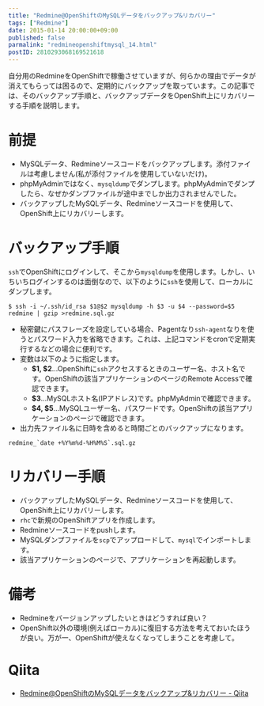 ```yaml
---
title: "Redmine@OpenShiftのMySQLデータをバックアップ&リカバリー"
tags: ["Redmine"]
date: 2015-01-14 20:00:00+09:00
published: false
parmalink: "redmineopenshiftmysql_14.html"
postID: 2810293068169521618
---
```


自分用のRedmineをOpenShiftで稼働させていますが、何らかの理由でデータが消えてもらっては困るので、定期的にバックアップを取っています。この記事では、そのバックアップ手順と、バックアップデータをOpenShift上にリカバリーする手順を説明します。

<!-- more -->

# 前提

* MySQLデータ、Redmineソースコードをバックアップします。添付ファイルは考慮しません(私が添付ファイルを使用していないだけ)。
* phpMyAdminではなく、`mysqldump`でダンプします。phpMyAdminでダンプしたら、なぜかダンプファイルが途中までしか出力されませんでした。
* バックアップしたMySQLデータ、Redmineソースコードを使用して、OpenShift上にリカバリーします。

# バックアップ手順

`ssh`でOpenShiftにログインして、そこから`mysqldump`を使用します。しかし、いちいちログインするのは面倒なので、以下のように`ssh`を使用して、ローカルにダンプします。

```
$ ssh -i ~/.ssh/id_rsa $1@$2 mysqldump -h $3 -u $4 --password=$5 redmine | gzip >redmine.sql.gz
```

* 秘密鍵にパスフレーズを設定している場合、Pagentなり`ssh-agent`なりを使うとパスワード入力を省略できます。これは、上記コマンドをcronで定期実行するなどの場合に便利です。
* 変数は以下のように指定します。
    * **$1, $2**…OpenShiftに`ssh`アクセスするときのユーザー名、ホスト名です。OpenShiftの該当アプリケーションのページのRemote Accessで確認できます。
    * **$3**…MySQLホスト名(IPアドレス)です。phpMyAdminで確認できます。
    * **$4, $5**…MySQLユーザー名、パスワードです。OpenShiftの該当アプリケーションのページで確認できます。
* 出力先ファイル名に日時を含めると時間ごとのバックアップになります。
```
redmine_`date +%Y%m%d-%H%M%S`.sql.gz
```

# リカバリー手順

* バックアップしたMySQLデータ、Redmineソースコードを使用して、OpenShift上にリカバリーします。
* `rhc`で新規のOpenShiftアプリを作成します。
* Redmineソースコードをpushします。
* MySQLダンプファイルを`scp`でアップロードして、`mysql`でインポートします。
* 該当アプリケーションのページで、アプリケーションを再起動します。

# 備考

* Redmineをバージョンアップしたいときはどうすれば良い？
* OpenShift以外の環境(例えばローカル)に復旧する方法を考えておいたほうが良い。万が一、OpenShiftが使えなくなってしまうことを考慮して。

# Qiita

* [Redmine@OpenShiftのMySQLデータをバックアップ&リカバリー - Qiita](http://qiita.com/u6k/items/9d9cd6ec06b7523168bf)
